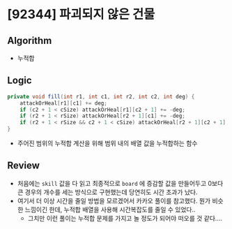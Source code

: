 # [92344] 파괴되지 않은 건물

## Algorithm
- 누적합

## Logic

```java
private void fill(int r1, int c1, int r2, int c2, int deg) {
    attackOrHeal[r1][c1] += deg;
    if (c2 + 1 < cSize) attackOrHeal[r1][c2 + 1] += -deg;
    if (r2 + 1 < rSize) attackOrHeal[r2 + 1][c1] += -deg;
    if (r2 + 1 < rSize && c2 + 1 < cSize) attackOrHeal[r2 + 1][c2 + 1] += deg;
}
```

- 주어진 범위의 누적합 계산을 위해 범위 내의 배열 값을 누적합하는 함수

## Review
- 처음에는 `skill` 값을 다 읽고 최종적으로 `board` 에 증감할 값을 만들어두고 0보다 큰 경우의 개수를 세는 방식으로 구현했는데 당연히도 시간 초과가 났다.
- 여기서 더 이상 시간을 줄일 방법을 모르겠어서 카카오 풀이를 참고했다. 뭔가 비슷한 느낌이긴 한데, 누적합 배열을 사용해 시간복잡도를 줄일 수 있었다..
  - 그치만 이런 풀이는 누적합 문제를 가지고 놀 정도가 되어야 떠오를 것 같다....